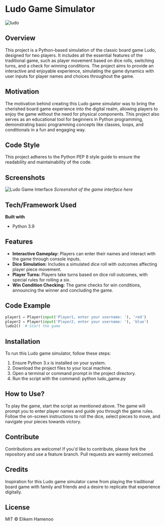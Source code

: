 
# Ludo Game Simulator
![ludo](https://github.com/elikem1z/Ludo-Game/assets/109632084/4c98a60b-79fd-4aaa-8849-33c4a0f58504)




## Overview

This project is a Python-based simulation of the classic board game Ludo, designed for two players. It includes all the essential features of the traditional game, such as player movement based on dice rolls, switching turns, and a check for winning conditions. The project aims to provide an interactive and enjoyable experience, simulating the game dynamics with user inputs for player names and choices throughout the game.

## Motivation

The motivation behind creating this Ludo game simulator was to bring the cherished board game experience into the digital realm, allowing players to enjoy the game without the need for physical components. This project also serves as an educational tool for beginners in Python programming, demonstrating basic programming concepts like classes, loops, and conditionals in a fun and engaging way.

## Code Style

This project adheres to the Python PEP 8 style guide to ensure the readability and maintainability of the code.

## Screenshots

![Ludo Game Interface](#) *Screenshot of the game interface here*

## Tech/Framework Used

**Built with**
- Python 3.9

## Features

- **Interactive Gameplay:** Players can enter their names and interact with the game through console inputs.
- **Dice Simulation:** Includes a simulated dice roll with outcomes affecting player piece movement.
- **Player Turns:** Players take turns based on dice roll outcomes, with special rules for rolling a six.
- **Win Condition Checking:** The game checks for win conditions, announcing the winner and concluding the game.

## Code Example

```python
player1 = Player(input('Player1, enter your username: '), 'red')
player2 = Player(input('Player2, enter your username: '), 'blue')
ludo2()  # Start the game
```

## Installation
To run this Ludo game simulator, follow these steps:

1. Ensure Python 3.x is installed on your system.
1. Download the project files to your local machine.
1. Open a terminal or command prompt in the project directory.
1. Run the script with the command: python ludo_game.py


## How to Use?
To play the game, start the script as mentioned above. The game will prompt you to enter player names and guide you through the game rules. Follow the on-screen instructions to roll the dice, select pieces to move, and navigate your pieces towards victory.

## Contribute
Contributions are welcome! If you'd like to contribute, please fork the repository and use a feature branch. Pull requests are warmly welcomed.

## Credits
Inspiration for this Ludo game simulator came from playing the traditional board game with family and friends and a desire to replicate that experience digitally.

## License
MIT © Elikem Hamenoo
